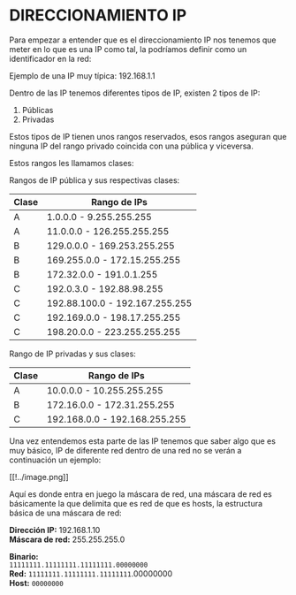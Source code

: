 # DIRECCIONAMIENTO IP

Para empezar a entender que es el direccionamiento IP nos tenemos que meter en lo que es una IP como tal, la podríamos definir como un identificador en la red:

Ejemplo de una IP muy típica: 192.168.1.1

Dentro de las IP tenemos diferentes tipos de IP, existen 2 tipos de IP:

1. Públicas
2. Privadas

Estos tipos de IP tienen unos rangos reservados, esos rangos aseguran que ninguna IP del rango privado coincida con una pública y viceversa.

Estos rangos les llamamos clases:

Rangos de IP pública y sus respectivas clases:

| Clase  | Rango de IPs                          |
|--------|---------------------------------------|
| A      | 1.0.0.0 - 9.255.255.255               |
| A      | 11.0.0.0 - 126.255.255.255            |
| B      | 129.0.0.0 - 169.253.255.255           |
| B      | 169.255.0.0 - 172.15.255.255          |
| B      | 172.32.0.0 - 191.0.1.255              |
| C      | 192.0.3.0 - 192.88.98.255             |
| C      | 192.88.100.0 - 192.167.255.255        |
| C      | 192.169.0.0 - 198.17.255.255          |
| C      | 198.20.0.0 - 223.255.255.255          |


Rango de IP privadas y sus clases:

| Clase  | Rango de IPs                          |
|--------|---------------------------------------|
| A      | 10.0.0.0 - 10.255.255.255             |
| B      | 172.16.0.0 - 172.31.255.255           |
| C      | 192.168.0.0 - 192.168.255.255         |


Una vez entendemos esta parte de las IP tenemos que saber algo que es muy básico, IP de diferente red dentro de una red no se verán a continuación un ejemplo:

[[!../image.png]]

Aquí es donde entra en juego la máscara de red, una máscara de red es básicamente la que delimita que es red de que es hosts, la estructura básica de una máscara de red:

**Dirección IP:** 192.168.1.10  
**Máscara de red:** 255.255.255.0  

**Binario:**  
`11111111.11111111.11111111.00000000`  
**Red:** `11111111.11111111.11111111`.00000000  
**Host:** `00000000`  




